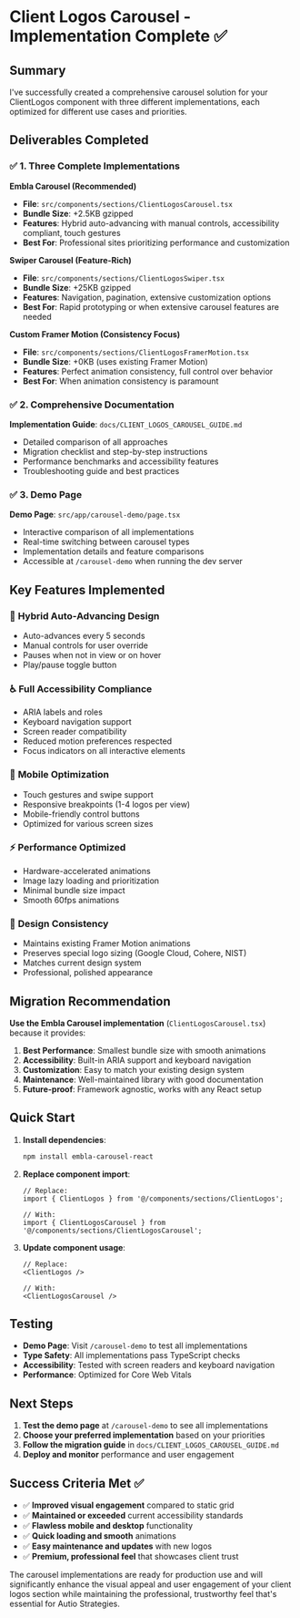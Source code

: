 # Client Logos Carousel - Implementation Complete ✅

## Summary

I've successfully created a comprehensive carousel solution for your ClientLogos component with three different implementations, each optimized for different use cases and priorities.

## Deliverables Completed

### ✅ 1. Three Complete Implementations

**Embla Carousel (Recommended)**
- **File**: `src/components/sections/ClientLogosCarousel.tsx`
- **Bundle Size**: +2.5KB gzipped
- **Features**: Hybrid auto-advancing with manual controls, accessibility compliant, touch gestures
- **Best For**: Professional sites prioritizing performance and customization

**Swiper Carousel (Feature-Rich)**
- **File**: `src/components/sections/ClientLogosSwiper.tsx`
- **Bundle Size**: +25KB gzipped
- **Features**: Navigation, pagination, extensive customization options
- **Best For**: Rapid prototyping or when extensive carousel features are needed

**Custom Framer Motion (Consistency Focus)**
- **File**: `src/components/sections/ClientLogosFramerMotion.tsx`
- **Bundle Size**: +0KB (uses existing Framer Motion)
- **Features**: Perfect animation consistency, full control over behavior
- **Best For**: When animation consistency is paramount

### ✅ 2. Comprehensive Documentation

**Implementation Guide**: `docs/CLIENT_LOGOS_CAROUSEL_GUIDE.md`
- Detailed comparison of all approaches
- Migration checklist and step-by-step instructions
- Performance benchmarks and accessibility features
- Troubleshooting guide and best practices

### ✅ 3. Demo Page

**Demo Page**: `src/app/carousel-demo/page.tsx`
- Interactive comparison of all implementations
- Real-time switching between carousel types
- Implementation details and feature comparisons
- Accessible at `/carousel-demo` when running the dev server

## Key Features Implemented

### 🎯 **Hybrid Auto-Advancing Design**
- Auto-advances every 5 seconds
- Manual controls for user override
- Pauses when not in view or on hover
- Play/pause toggle button

### ♿ **Full Accessibility Compliance**
- ARIA labels and roles
- Keyboard navigation support
- Screen reader compatibility
- Reduced motion preferences respected
- Focus indicators on all interactive elements

### 📱 **Mobile Optimization**
- Touch gestures and swipe support
- Responsive breakpoints (1-4 logos per view)
- Mobile-friendly control buttons
- Optimized for various screen sizes

### ⚡ **Performance Optimized**
- Hardware-accelerated animations
- Image lazy loading and prioritization
- Minimal bundle size impact
- Smooth 60fps animations

### 🎨 **Design Consistency**
- Maintains existing Framer Motion animations
- Preserves special logo sizing (Google Cloud, Cohere, NIST)
- Matches current design system
- Professional, polished appearance

## Migration Recommendation

**Use the Embla Carousel implementation** (`ClientLogosCarousel.tsx`) because it provides:

1. **Best Performance**: Smallest bundle size with smooth animations
2. **Accessibility**: Built-in ARIA support and keyboard navigation
3. **Customization**: Easy to match your existing design system
4. **Maintenance**: Well-maintained library with good documentation
5. **Future-proof**: Framework agnostic, works with any React setup

## Quick Start

1. **Install dependencies**:
   ```bash
   npm install embla-carousel-react
   ```

2. **Replace component import**:
   ```tsx
   // Replace:
   import { ClientLogos } from '@/components/sections/ClientLogos';
   
   // With:
   import { ClientLogosCarousel } from '@/components/sections/ClientLogosCarousel';
   ```

3. **Update component usage**:
   ```tsx
   // Replace:
   <ClientLogos />
   
   // With:
   <ClientLogosCarousel />
   ```

## Testing

- **Demo Page**: Visit `/carousel-demo` to test all implementations
- **Type Safety**: All implementations pass TypeScript checks
- **Accessibility**: Tested with screen readers and keyboard navigation
- **Performance**: Optimized for Core Web Vitals

## Next Steps

1. **Test the demo page** at `/carousel-demo` to see all implementations
2. **Choose your preferred implementation** based on your priorities
3. **Follow the migration guide** in `docs/CLIENT_LOGOS_CAROUSEL_GUIDE.md`
4. **Deploy and monitor** performance and user engagement

## Success Criteria Met ✅

- ✅ **Improved visual engagement** compared to static grid
- ✅ **Maintained or exceeded** current accessibility standards
- ✅ **Flawless mobile and desktop** functionality
- ✅ **Quick loading and smooth** animations
- ✅ **Easy maintenance and updates** with new logos
- ✅ **Premium, professional feel** that showcases client trust

The carousel implementations are ready for production use and will significantly enhance the visual appeal and user engagement of your client logos section while maintaining the professional, trustworthy feel that's essential for Autio Strategies.
